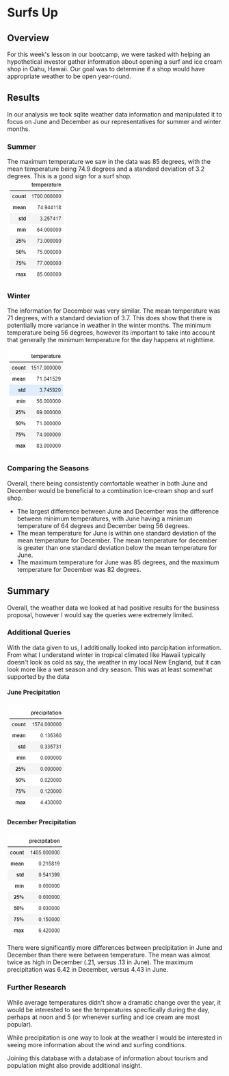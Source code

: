 # Surfs Up
## Overview
For this week's lesson in our bootcamp, we were tasked with helping an hypothetical investor gather information about opening a surf and ice cream shop in Oahu, Hawaii.  Our goal was to determine if a shop would have appropriate weather to be open year-round.  

## Results
In our analysis we took sqlite weather data information and manipulated it to focus on June and December as our representatives for summer and winter months.  
### Summer
The maximum temperature we saw in the data was 85 degrees, with the mean temperature being 74.9 degrees and a standard deviation of 3.2 degrees.  This is a good sign for a surf shop.  
![june_desc](https://github.com/ktonge/surfs_up/blob/main/Challenge/june_desc.png)

### Winter
The information for December was very similar.  The mean temperature was 71 degrees, with a standard deviation of 3.7.  This does show that there is potentially more variance in weather in the winter months.  The minimum temperature being 56 degrees, however its important to take into account that generally the minimum temperature for the day happens at nighttime.

![dec_desc](https://github.com/ktonge/surfs_up/blob/main/Challenge/dec_desc.png)

### Comparing the Seasons
Overall,  there being consistently comfortable weather in both June and December would be beneficial to a combination ice-cream shop and surf shop.  
- The largest difference between June and December was the difference between minimum temperatures, with June having a minimum temperature of 64 degrees and December being 56 degrees.  
- The mean temperature for June is within one standard deviation of the mean temperature for December.  The mean temperature for december is greater than one standard deviation below the mean temperature for June.  
- The maximum temperature for June was 85 degrees, and the maximum temperature for December was 82 degrees.  

## Summary
Overall, the weather data we looked at had positive results for the business proposal, however I would say the queries were extremely limited.  

### Additional Queries
With the data given to us,  I additionally looked into parcipitation information.  From what I understand winter in tropical climated like Hawaii typically doesn't look as cold as say, the weather in my local New England, but it can look more like a wet season and dry season. This was at least somewhat supported by the data

#### June Precipitation
![june_prcp_desc](https://github.com/ktonge/surfs_up/blob/main/Challenge/june_prcp_desc.png)
#### December Precipitation
![dec_prcp_desc](https://github.com/ktonge/surfs_up/blob/main/Challenge/dec_prcp_desc.png)

There were significantly more differences between precipitation in June and December than there were between temperature.  The mean was almost twice as high in December (.21, versus .13 in June).  The maximum precipitation was 6.42 in December, versus 4.43 in June.  

### Further Research
While average temperatures didn't show a dramatic change over the year,  it would be interested to see the temperatures specifically during the day, perhaps at noon and 5 (or whenever surfing and ice cream are most popular).  

While precipitation is one way to look at the weather I would be interested in seeing more information about the wind and surfing conditions.  

Joining this database with a database of information about tourism and population might also provide additional insight.  
